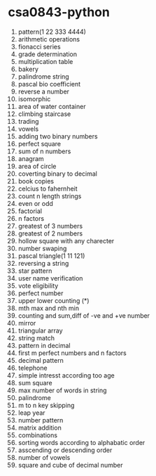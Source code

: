 # csa0843-python
1. pattern(1 22 333 4444)
2. arithmetic operations
3. fionacci series
4. grade determination
5. multiplication table
6. bakery
7. palindrome string
8. pascal bio coefficient
9. reverse a number
10. isomorphic
11. area of water container
12. climbing staircase
13. trading
14. vowels
15. adding two binary numbers
16. perfect square
17. sum of n numbers
18. anagram
19. area of circle
20. coverting binary to decimal
21. book copies
22. celcius to fahernheit
23. count n length strings
24. even or odd
25. factorial
26. n factors
27. greatest of 3 numbers
28. greatest of 2 numbers
29. hollow square with any charecter 
30. number swaping
31. pascal triangle(1 11 121)
32. reversing a string
33. star pattern
34. user name verification
35. vote eligibility
36. perfect number
37. upper lower counting (*)
38. mth max and nth min
39. counting and sum,diff of -ve and +ve number
40. mirror 
41. triangular array
42. string match
43. pattern in decimal
44. first m perfect numbers and n factors
45. decimal pattern
46. telephone
47. simple intresst according too age
48. sum square
49. max number of words in string
50. palindrome
51. m to n key skipping
52. leap year
53. number pattern
54. matrix addition
55. combinations
56. sorting words according to alphabatic order
57. asscending or descending order
58. number of vowels
59. square and cube of decimal number 
